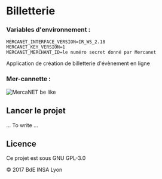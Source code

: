 # Billetterie
### Variables d'environnement :
``` 
MERCANET_INTERFACE_VERSION=IR_WS_2.18
MERCANET_KEY_VERSION=1
MERCANET_MERCHANT_ID=le numéro secret donné par Mercanet
```

Application de création de billetterie d'évènement en ligne

### Mer-cannette : 
![MercaNET be like](http://a398.idata.over-blog.com/4/22/66/08/SAM_0369.JPG)

## Lancer le projet

... To write ...

## Licence

Ce projet est sous GNU GPL-3.0

&copy; 2017 BdE INSA Lyon
